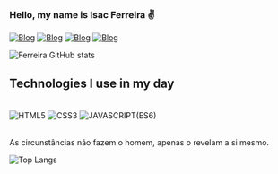 ### Hello, my name is Isac Ferreira ✌️

[![Blog](https://img.shields.io/badge/Instagram-E4405F?style=for-the-badge&logo=instagram&logoColor=white)](https://www.instagram.com/isaac.desu_/)
[![Blog](https://img.shields.io/badge/YouTube-FF0000?style=for-the-badge&logo=youtube&logoColor=white)](https://www.youtube.com/channel/UCq9CWIxjVURljWu7piKIr3Q)
[![Blog](https://img.shields.io/badge/LinkedIn-0077B5?style=for-the-badge&logo=linkedin&logoColor=white)](https://www.linkedin.com/in/isaacdesuka/)
[![Blog](https://img.shields.io/badge/Twitter-1DA1F2?style=for-the-badge&logo=twitter&logoColor=white)](https://x.com/KennerWarl)

![Ferreira GitHub stats](https://github-readme-stats.vercel.app/api?username=mochisatorudev&show_icons=true&theme=onedark)

## Technologies I use in my day

<div style="display: inline_block"><br>
    <img src="https://img.shields.io/badge/HTML5-E34F26?style=for-the-badge&logo=html5&logoColor=white" alt="HTML5" align="center">
    <img src="https://img.shields.io/badge/CSS3-1572B6?style=for-the-badge&logo=css3&logoColor=white" alt="CSS3" align="center">
    <img src="https://img.shields.io/badge/JavaScript-F7DF1E?style=for-the-badge&logo=javascript&logoColor=black" alt="JAVASCRIPT(ES6)" align="center">
</div><br>

As circunstâncias não fazem o homem, apenas o revelam a si mesmo.

![Top Langs](https://github-readme-stats.vercel.app/api/top-langs/?username=mochisatorudev&layout=compact)
